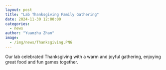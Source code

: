 ```yaml
---
layout: post
title: "Lab Thanksgiving Family Gathering"
date: 2024-11-30 12:00:00
categories: 
  - news
author: "Yuanzhu Zhan"
image: 
  - /img/news/Thanksgiving.PNG
---
```

Our lab celebrated Thanksgiving with a warm and joyful gathering, enjoying great food and fun games together.